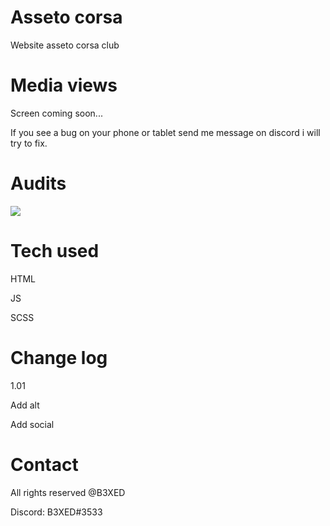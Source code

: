 # Asseto corsa
Website asseto corsa club

# Media views
Screen coming soon...

If you see a bug on your phone or tablet send me message on discord i will try to fix.

# Audits
<img src="https://cdn.discordapp.com/attachments/670620706991767562/676495816298463236/unknown.png" >

# Tech used
HTML

JS

SCSS

# Change log

1.01 

Add alt 

Add social


# Contact
All rights reserved @B3XED

Discord: B3XED#3533
